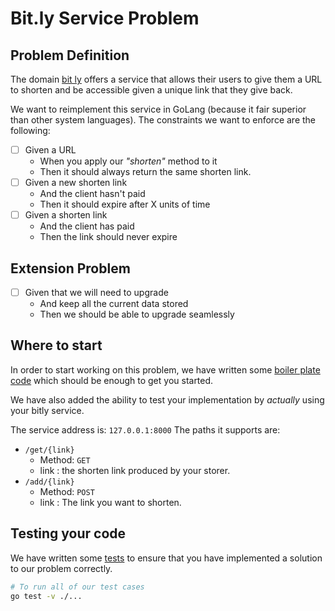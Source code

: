 # Bit.ly Service Problem

## Problem Definition

The domain [bit ly](https://bitly.com) offers a service that allows their users
to give them a URL to shorten and be accessible given a unique link that they give back.

We want to reimplement this service in GoLang (because it fair superior than other system languages).
The constraints we want to enforce are the following:

- [ ] Given a URL
  - When you apply our _"shorten"_ method to it
  - Then it should always return the same shorten link.
- [ ] Given a new shorten link
  - And the client hasn't paid
  -  Then it should expire after X units of time
- [ ] Given a shorten link
    - And the client has paid
    - Then the link should never expire

## Extension Problem
- [ ] Given that we will need to upgrade
  - And keep all the current data stored
  - Then we should be able to upgrade seamlessly

## Where to start
In order to start working on this problem, we have written some [boiler plate code](problem/) which should be enough to get you started.

We have also added the ability to test your implementation by _actually_ using your bitly service.

The service address is: `127.0.0.1:8000`
The paths it supports are:
- `/get/{link}`
  - Method: `GET`
  - link : the shorten link produced by your storer.
- `/add/{link}`
  - Method: `POST`
  - link : The link you want to shorten.

## Testing your code
We have written some [tests](test/) to ensure that you have implemented a solution to our problem correctly.

```sh
# To run all of our test cases
go test -v ./...
```
